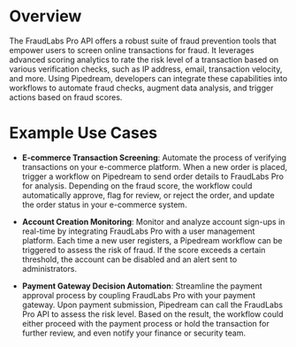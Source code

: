 # Overview

The FraudLabs Pro API offers a robust suite of fraud prevention tools that empower users to screen online transactions for fraud. It leverages advanced scoring analytics to rate the risk level of a transaction based on various verification checks, such as IP address, email, transaction velocity, and more. Using Pipedream, developers can integrate these capabilities into workflows to automate fraud checks, augment data analysis, and trigger actions based on fraud scores.

# Example Use Cases

- **E-commerce Transaction Screening**: Automate the process of verifying transactions on your e-commerce platform. When a new order is placed, trigger a workflow on Pipedream to send order details to FraudLabs Pro for analysis. Depending on the fraud score, the workflow could automatically approve, flag for review, or reject the order, and update the order status in your e-commerce system.

- **Account Creation Monitoring**: Monitor and analyze account sign-ups in real-time by integrating FraudLabs Pro with a user management platform. Each time a new user registers, a Pipedream workflow can be triggered to assess the risk of fraud. If the score exceeds a certain threshold, the account can be disabled and an alert sent to administrators.

- **Payment Gateway Decision Automation**: Streamline the payment approval process by coupling FraudLabs Pro with your payment gateway. Upon payment submission, Pipedream can call the FraudLabs Pro API to assess the risk level. Based on the result, the workflow could either proceed with the payment process or hold the transaction for further review, and even notify your finance or security team.
